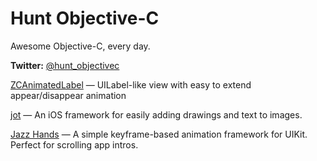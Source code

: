 # Hunt Objective-C
Awesome Objective-C, every day.

**Twitter:** [@hunt_objectivec](https://twitter.com/hunt_objectivec)

[ZCAnimatedLabel](https://github.com/overboming/ZCAnimatedLabel)
— UILabel-like view with easy to extend appear/disappear animation

[jot](https://github.com/IFTTT/jot)
— An iOS framework for easily adding drawings and text to images.

[Jazz Hands](https://github.com/IFTTT/JazzHands)
— A simple keyframe-based animation framework for UIKit. Perfect for scrolling app intros.

